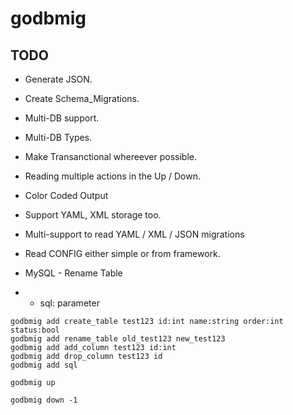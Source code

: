 godbmig
=======


TODO
----

* Generate JSON.
* Create Schema_Migrations.
* Multi-DB support.
* Multi-DB Types.
* Make Transanctional whereever possible.
* Reading multiple actions in the Up / Down.
* Color Coded Output
* Support YAML, XML storage too.
* Multi-support to read YAML / XML / JSON migrations

* Read CONFIG either simple or from framework.

* MySQL - Rename Table
* - sql: parameter

```
godbmig add create_table test123 id:int name:string order:int status:bool
godbmig add rename_table old_test123 new_test123
godbmig add add_column test123 id:int
godbmig add drop_column test123 id
godbmig add sql 

godbmig up

godbmig down -1
```
